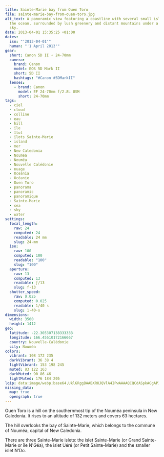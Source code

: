 ```yaml
---
title: Sainte-Marie bay from Ouen Toro
file: sainte-marie-bay-from-ouen-toro.jpg
alt_text: A panoramic view featuring a coastline with several small islands in
  the ocean, surrounded by lush greenery and distant mountains under a cloudy
  sky.
date: 2013-04-01 15:35:25 +01:00
dates:
  iso: "'2013-04-01'"
  human: "'1 April 2013'"
gear:
  short: Canon 5D II + 24-70mm
  camera:
    brand: Canon
    model: EOS 5D Mark II
    short: 5D II
    hashtags: "#Canon #5DMarkII"
  lenses:
    - brand: Canon
      model: EF 24-70mm f/2.8L USM
      short: 24-70mm
tags:
  - ciel
  - cloud
  - colline
  - eau
  - hill
  - île
  - îlot
  - îlots Sainte-Marie
  - island
  - mer
  - New Caledonia
  - Noumea
  - Nouméa
  - Nouvelle Calédonie
  - nuage
  - Oceania
  - Océanie
  - Ouen Toro
  - panorama
  - panoramic
  - panoramique
  - Sainte-Marie
  - sea
  - sky
  - water
settings:
  focal_length:
    raw: 24
    computed: 24
    readable: 24 mm
    slug: 24-mm
  iso:
    raw: 100
    computed: 100
    readable: "100"
    slug: "100"
  aperture:
    raw: 13
    computed: 13
    readable: ƒ/13
    slug: f-13
  shutter_speed:
    raw: 0.025
    computed: 0.025
    readable: 1/40 s
    slug: 1-40-s
dimensions:
  width: 3500
  height: 1412
geo:
  latitude: -22.305307138333333
  longitude: 166.45610172166667
  country: Nouvelle-Calédonie
  city: Nouméa
colors:
  vibrant: 108 172 235
  darkVibrant: 36 38 4
  lightVibrant: 153 198 245
  muted: 83 122 163
  darkMuted: 90 86 46
  lightMuted: 176 184 205
lqip: data:image/webp;base64,UklGRggBAABXRUJQVlA4IPwAAAAQCQCdASpkACgAP12Yw1iyvagjs9dt+7AriU1cyu/S/LVSPTstxKZ0jBGDpk0ZiV7vXrhezCJDxZfiPJBoulsv269GWpNdzqaqfA4qsl4kgAAAXre0Pu6BStOR2PcHqx9ri+dWQFQ4ZesrWgwZZAn++7jyJCQjGNMZ41Mf6WMGyNFV2iAzfNVOm1Lqquk8u97V1H6B9DeF83ybXUbyV9i1Rqn+OCDbJzveFxXYoB6DlylJ3EmRzuvq2eOFp8TNOQS0fnhZoGRHP1z68peyQOgaoYAr/JUGgp9+6IjLSC8F1pAfaNYAoiOhTYMIPBd9HYyd3nYAsu5HTJ90AAA=
missing_data:
  map: true
  opengraph: true
---
```


Ouen Toro is a hill on the southernmost tip of the Nouméa peninsula in New Caledonia. It rises to an altitude of 132 meters and covers 63 hectares.

The hill overlooks the bay of Sainte-Marie, which belongs to the commune of Nouméa, capital of New Caledonia.

There are three Sainte-Marie islets: the islet Sainte-Marie (or Grand Sainte-Marie or île N'Géa), the islet Uéré (or Petit Sainte-Marie) and the smaller islet N'Do.
